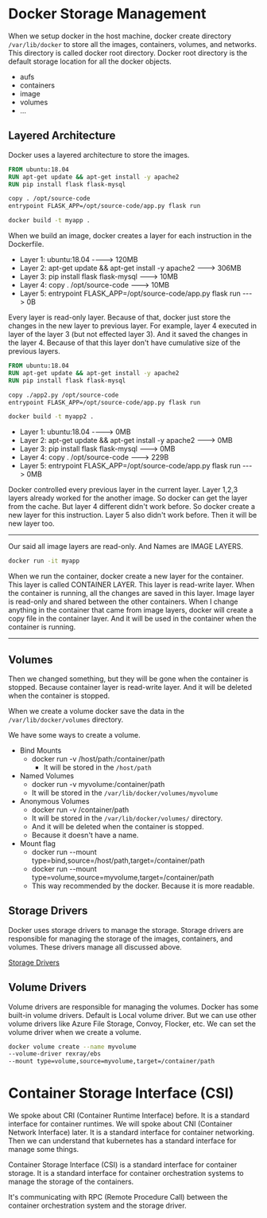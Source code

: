 # Docker Storage Management
When we setup docker in the host machine, docker create directory `/var/lib/docker` to store all the images, containers, volumes, and networks. 
This directory is called docker root directory. Docker root directory is the default storage location for all the docker objects.
- aufs
- containers
- image
- volumes
- ...

## Layered Architecture
Docker uses a layered architecture to store the images. 

```dockerfile
FROM ubuntu:18.04
RUN apt-get update && apt-get install -y apache2
RUN pip install flask flask-mysql

copy . /opt/source-code
entrypoint FLASK_APP=/opt/source-code/app.py flask run
```

```bash
docker build -t myapp .
```

When we build an image, docker creates a layer for each instruction in the Dockerfile.

- Layer 1: ubuntu:18.04 ----> 120MB
- Layer 2: apt-get update && apt-get install -y apache2 ---> 306MB
- Layer 3: pip install flask flask-mysql ---> 10MB
- Layer 4: copy . /opt/source-code ---> 10MB
- Layer 5: entrypoint FLASK_APP=/opt/source-code/app.py flask run ---> 0B

Every layer is read-only layer. Because of that, docker just store the changes in the new layer to previous layer.
For example, layer 4 executed in layer of the layer 3 (but not effected layer 3). And it saved the changes in the layer 4. Because of that this layer don't have cumulative size of the previous layers.

```dockerfile
FROM ubuntu:18.04
RUN apt-get update && apt-get install -y apache2
RUN pip install flask flask-mysql

copy ./app2.py /opt/source-code
entrypoint FLASK_APP=/opt/source-code/app.py flask run
```

```bash
docker build -t myapp2 .
```

- Layer 1: ubuntu:18.04 ----> 0MB
- Layer 2: apt-get update && apt-get install -y apache2 ---> 0MB
- Layer 3: pip install flask flask-mysql ---> 0MB
- Layer 4: copy . /opt/source-code ---> 229B
- Layer 5: entrypoint FLASK_APP=/opt/source-code/app.py flask run ---> 0MB

Docker controlled every previous layer in the current layer. Layer 1,2,3 layers already worked for the another image. So docker can get the layer from the cache.
But layer 4 different didn't work before. So docker create a new layer for this instruction.
Layer 5 also didn't work before. Then it will be new layer too.


---

Our said all image layers are read-only. And Names are IMAGE LAYERS.

```bash
docker run -it myapp
```

When we run the container, docker create a new layer for the container. This layer is called CONTAINER LAYER. This layer is read-write layer.
When the container is running, all the changes are saved in this layer. Image layer is read-only and shared between the other containers.
When I change anything in the container that came from image layers, docker will create a copy file in the container layer. And it will be used in the container when the container is running.

---

## Volumes
Then we changed something, but they will be gone when the container is stopped. Because container layer is read-write layer. And it will be deleted when the container is stopped.

When we create a volume docker save the data in the `/var/lib/docker/volumes` directory.

We have some ways to create a volume.
- Bind Mounts
  - docker run -v /host/path:/container/path
    - It will be stored in the `/host/path`
- Named Volumes
  - docker run -v myvolume:/container/path
  - It will be stored in the `/var/lib/docker/volumes/myvolume`
- Anonymous Volumes
  - docker run -v /container/path
  - It will be stored in the `/var/lib/docker/volumes/` directory. 
  - And it will be deleted when the container is stopped.
  - Because it doesn't have a name.
- Mount flag
  - docker run --mount type=bind,source=/host/path,target=/container/path
  - docker run --mount type=volume,source=myvolume,target=/container/path
  - This way recommended by the docker. Because it is more readable.


## Storage Drivers
Docker uses storage drivers to manage the storage. Storage drivers are responsible for managing the storage of the images, containers, and volumes.
These drivers manage all discussed above.

[Storage Drivers](https://docs.docker.com/engine/storage/drivers/)


## Volume Drivers
Volume drivers are responsible for managing the volumes. Docker has some built-in volume drivers.
Default is Local volume driver. But we can use other volume drivers like Azure File Storage, Convoy, Flocker, etc.
We can set the volume driver when we create a volume.

```bash
docker volume create --name myvolume 
--volume-driver rexray/ebs
--mount type=volume,source=myvolume,target=/container/path
```

# Container Storage Interface (CSI)
We spoke about CRI (Container Runtime Interface) before. It is a standard interface for container runtimes.
We will spoke about CNI (Container Network Interface) later. It is a standard interface for container networking.
Then we can understand that kubernetes has a standard interface for manage some things.

Container Storage Interface (CSI) is a standard interface for container storage. It is a standard interface for container orchestration systems to manage the storage of the containers.

It's communicating with RPC (Remote Procedure Call) between the container orchestration system and the storage driver.









